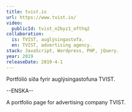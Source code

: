 ```yaml
---
title: tvist.is
url: https://www.tvist.is/
video:
  publicId: tvist_n2byz1_ofthq2
collaboration:
  is: TVIST, auglýsingastofa.
  en: TVIST, advertising agency.
stack: JavaScript, Wordpress, PHP, jQuery.
year: 2019
releaseDate: 2019-4-1
---
```


Portfólíó síða fyrir auglýsingastofuna TVIST.

--ENSKA--

A portfolio page for advertising company TVIST.


